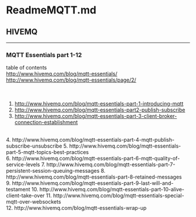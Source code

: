 # ReadmeMQTT.md  
## HIVEMQ  
--- 
### MQTT Essentials part 1-12  
table of contents  
http://www.hivemq.com/blog/mqtt-essentials/  
http://www.hivemq.com/blog/mqtt-essentials/page/2/  
<br><br>
1. http://www.hivemq.com/blog/mqtt-essentials-part-1-introducing-mqtt  
2. http://www.hivemq.com/blog/mqtt-essentials-part2-publish-subscribe  
3. http://www.hivemq.com/blog/mqtt-essentials-part-3-client-broker-connection-establishment  
<br>    
4. http://www.hivemq.com/blog/mqtt-essentials-part-4-mqtt-publish-subscribe-unsubscribe    
5. http://www.hivemq.com/blog/mqtt-essentials-part-5-mqtt-topics-best-practices    
<br>
6. http://www.hivemq.com/blog/mqtt-essentials-part-6-mqtt-quality-of-service-levels    
7. http://www.hivemq.com/blog/mqtt-essentials-part-7-persistent-session-queuing-messages    
8. http://www.hivemq.com/blog/mqtt-essentials-part-8-retained-messages  
<br>
9. http://www.hivemq.com/blog/mqtt-essentials-part-9-last-will-and-testament    
10. http://www.hivemq.com/blog/mqtt-essentials-part-10-alive-client-take-over      
11. http://www.hivemq.com/blog/mqtt-essentials-special-mqtt-over-websockets    
<br>
12. http://www.hivemq.com/blog/mqtt-essentials-wrap-up     
<br>  
  

